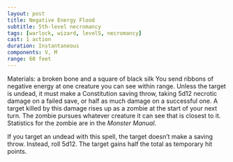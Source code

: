 ```yaml
---
layout: post
title: Negative Energy Flood
subtitle: 5th-level necromancy
tags: [warlock, wizard, level5, necromancy]
cast: 1 action
duration: Instantaneous
components: V, M
range: 60 feet
---
```

Materials: a broken bone and a square of black silk
You send ribbons of negative energy at one creature you can see within range. Unless the target is undead, it must make a Constitution saving throw, taking 5d12 necrotic damage on a failed save, or half as much damage on a successful one. A target killed by this damage rises up as a zombie at the start of your next turn. The zombie pursues whatever creature it can see that is closest to it. Statistics for the zombie are in the *Monster Manual*.

If you target an undead with this spell, the target doesn’t make a saving throw. Instead, roll 5d12. The target gains half the total as temporary hit points.